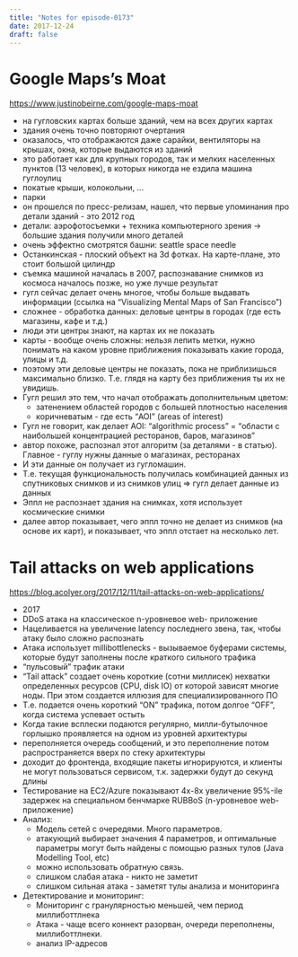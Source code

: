 ```yaml
---
title: "Notes for episode-0173"
date: 2017-12-24
draft: false
---
```


# Google Maps’s Moat
https://www.justinobeirne.com/google-maps-moat

- на гугловских картах больше зданий, чем на всех других картах
- здания очень точно повторяют очертания
- оказалось, что отображаются даже сарайки, вентиляторы на крышах, окна, которые выдаются из зданий
- это работает как для крупных городов, так и мелких населенных пунктов (13 человек), в которых никогда не ездила машина гуглоулиц
- покатые крыши, колокольни, …
- парки
- он прошелся по пресс-релизам, нашел, что первые упоминания про детали зданий - это 2012 год
- детали: аэрофотосъемки + техника компьютерного зрения -> большие здания получили много деталей
- очень эффектно смотрятся башни: seattle space needle
- Останкинская - плоский объект на 3d фотках. На карте-плане, это стоит большой цилиндр
- съемка машиной началась в 2007, распознавание снимков из космоса началось позже, но уже лучше результат
- гугл сейчас делает очень многое, чтобы больше выдавать информации (ссылка на “Visualizing Mental Maps of San Francisco”)
- сложнее - обработка данных: деловые центры в городах (где есть магазины, кафе и т.д.)
- люди эти центры знают, на картах их не показать
- карты - вообще очень сложны: нельзя лепить метки, нужно понимать на каком уровне приближения показывать какие города, улицы и т.д.
- поэтому эти деловые центры не показать, пока не приблизишься максимально близко. Т.е. глядя на карту без приближения ты их не увидишь.
- Гугл решил это тем, что начал отображать дополнительным цветом:
    - затенением областей городов с большей плотностью населения
    - коричневатым - где есть “AOI” (areas of interest)
- Гугл не говорит, как делает AOI: “algorithmic process” = “области с наибольшей концентрацией ресторанов, баров, магазинов”
- автор похоже, распознал этот алгоритм (за деталями - в статью). Главное - гуглу нужны данные о магазинах, ресторанах
- И эти данные он получает из гугломашин.
- Т.е. текущая функциональность получилась комбинацией данных из спутниковых снимков и из снимков улиц => гугл делает данные из данных
- Эппл не распознает здания на снимках, хотя использует космические снимки
- далее автор показывает, чего эппл точно не делает из снимков (на основе их карт), и показывает, что эппл отстает на несколько лет.


# Tail attacks on web applications
https://blog.acolyer.org/2017/12/11/tail-attacks-on-web-applications/

- 2017
- DDoS атака на классическое n-уровневое  web- приложение
- Нацеливается на увеличение latency последнего звена, так, чтобы атаку было сложно распознать
- Атака использует millibottlenecks - вызываемое буферами системы, которые будут заполнены после краткого сильного трафика
- “пульсовый” трафик атаки
- “Tail attack” создает очень короткие (сотни миллисек) нехватки определенных ресурсов (CPU, disk IO) от которой зависят многие ноды. При этом создается иллюзия для специализированного ПО
- Т.е. подается очень короткий “ON” трафика, потом долгое “OFF”, когда система успевает остыть
- Когда такие всплески подаются регулярно, милли-бутылочное горлышко проявляется на одном из уровней архитектуры
- переполняется очередь сообщений, и это переполнение потом распространяется вверх по стеку архитектуры
- доходит до фронтенда, входящие пакеты игнорируются, и клиенты не могут пользоваться сервисом, т.к. задержки будут до секунд длины
- Тестирование на EC2/Azure показывают 4x-8x увеличение 95%-ile задержек на специальном бенчмарке RUBBoS (n-уровневое web-приложение)
- Анализ:
    - Модель сетей с очередями. Много параметров.
    - атакующий выбирает значения 4 параметров, и оптимальные параметры могут быть найдены с помощью разных тулов (Java Modelling Tool, etc)
    - можно использовать обратную связь.
    - слишком слабая атака - никто не заметит
    - слишком сильная атака - заметят тулы анализа и мониторинга
- Детектирование и мониторинг:
    - Мониторинг с гранулярностью меньшей, чем период миллиботтлнека
    - Атака - чаще всего коннект разорван, очереди переполнены, миллиботтлнеки.
    - анализ IP-адресов

